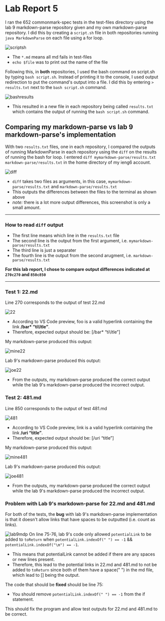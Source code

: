 # Lab Report 5

I ran the 652 commonmark-spec tests in the test-files directory using the lab 9 markdown-parse repository given and my own markdown-parse repository. I did this by creating a `script.sh` file in both repositories running `java MarkdownParse` on each file using a for loop.

![scriptsh](scriptsh.png)
* The `*.md` means all md fails in test-files
* `echo $file` was to print out the name of the file

Following this, in **both** repositories, I used the bash command on script.sh by typing `bash script.sh`. Instead of printing it to the console, I used output redirection to put the command's output into a file. I did this by entering `> results.txt` next to the `bash script.sh` command.

![bashresults](bashresults.png)
* This resulted in a new file in each repository being called `results.txt` which contains the output of running the `bash script.sh` command.

## Comparing my markdown-parse vs lab 9 markdown-parse's implementation
With two `results.txt` files, one in each repository, I compared the outputs of running MarkdownParse in each repository using the `diff` on the results of running the bash for loop. I entered `diff mymarkdown-parse/results.txt markdown-parse/results.txt` in the home directory of my ieng6 account.

![diff](diff.png)
* `diff` takes two files as arguments, in this case, `mymarkdown-parse/results.txt` and `markdown-parse/results.txt`
* This outputs the differences between the files to the terminal as shown above
* *note:* there is a lot more output differences, this screenshot is only a small amount.

---
### How to read `diff` output
* The first line means which line in the `results.txt` file
* The second line is the output from the first argument, i.e. `mymarkdown-parse/results.txt`
* The third line is just a separater
* The fourth line is the output from the second arugment, i.e. `markdown-parse/results.txt`

**For this lab report, I chose to compare output differences indicated at `270c270` and `850c850`**

---

### Test 1: 22.md
Line 270 corresponds to the output of test 22.md

![22](22.png)
* According to VS Code preview, foo is a valid hyperlink containing the link **/bar\* “ti\Itle”**. 
* Therefore, expected output should be: [/bar\* “ti\Itle”]

My markdown-parse produced this output:

![mine22](mine22.png)

Lab 9's markdown-parse produced this output:

![joe22](joe22.png)

* From the outputs, my markdown-parse produced the correct output while the lab 9's markdown-parse produced the incorrect output.

### Test 2: 481.md
Line 850 corresponds to the output of test 481.md

![481](481.png)
* According to VS Code preview, link is a valid hyperlink containing the link **/uri “title”**. 
* Therefore, expected output should be: [/uri “title”]

My markdown-parse produced this output:

![mine481](mine481.png)

Lab 9's markdown-parse produced this output:

![joe481](joe481.png)

* From the outputs, my markdown-parse produced the correct output while the lab 9's markdown-parse produced the incorrect output.

### Problem with Lab 9's markdown-parse for 22.md and 481.md
For both of the tests, the **bug** with lab 9's markdown-parse implementation is that it doesn't allow links that have spaces to be outputted (i.e. count as links).

![lab9mdp](lab9mdp.png)
On line 75-76, lab 9's code only allowed `potentialLink` to be added to `toReturn` when `potentialLink.indexOf(" ") == -1` && `potentialLink.indexOf("\m") == -1`.
* This means that potentialLink cannot be added if there are any spaces or new lines present.
* Therefore, this lead to the potential links in 22.md and 481.md to not be added to `toReturn` since both of them have a space(" ") in the md file, which lead to [] being the output.

The code that should be **fixed** should be line 75:
* You should remove `potentialLink.indexOf(" ") == -1` from the if statement.

This should fix the program and allow test outputs for 22.md and 481.md to be correct.
